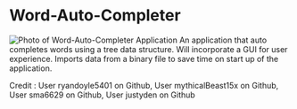 # Word-Auto-Completer
![Photo of Word-Auto-Completer Application]((https://github.com/mythicalBeast15x/Word-Auto-Completer/blob/main/Application_Picture.png))
An application that auto completes words using a tree data structure. Will incorporate a GUI for user experience.
Imports data from a binary file to save time on start up of the application.

Credit :
    User ryandoyle5401 on Github, 
    User mythicalBeast15x on Github,
    User sma6629 on Github,
    User justyden on Github
